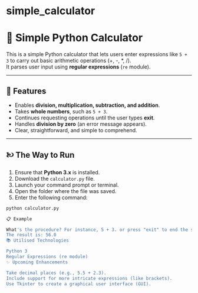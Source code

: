 # simple_calculator

# 🧮 Simple Python Calculator

This is a simple Python calculator that lets users enter expressions like `5 + 3` to carry out basic arithmetic operations (+, -, *, /).  
It parses user input using **regular expressions** (`re` module).

---

## 🚀 Features

- Enables **division, multiplication, subtraction, and addition**.
- Takes **whole numbers**, such as `5 + 3`.
- Continues requesting operations until the user types **exit**.
- Handles **division by zero** (an error message appears).
- Clear, straightforward, and simple to comprehend.

---

## 🙠 The Way to Run

1. Ensure that **Python 3.x** is installed.
2. Download the `calculator.py` file.
3. Launch your command prompt or terminal.
4. Open the folder where the file was saved.
5. Enter the following command:

```bash
python calculator.py

📋 Example

What's the procedure? For instance, 5 + 3. or press "exit" to end the session: 8 * 7
The result is: 56.0
📚 Utilised Technologies

Python 3
Regular Expressions (re module)
✨ Upcoming Enhancements

Take decimal places (e.g., 5.5 + 2.3).
Include support for more intricate expressions (like brackets).
Use Tkinter to create a graphical user interface (GUI).

